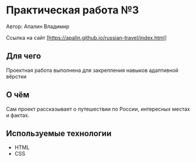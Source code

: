 # Практическая работа №3 #
Автор: Апалин Владимир

Ссылка на сайт [https://apalin.github.io/russian-travel/index.html]

## Для чего ##
Проектная работа выполнена для закрепления навыков адаптивной вёрстки

## О чём ##
Сам проект рассказывает о путешествии по России, интересных местах и фактах.

## Используемые технологии ##
* HTML
* CSS





